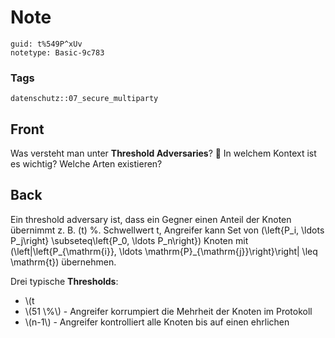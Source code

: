 # Note
```
guid: t%549P^xUv
notetype: Basic-9c783
```

### Tags
```
datenschutz::07_secure_multiparty
```

## Front
Was versteht man unter <b>Threshold Adversaries</b>? 🥷 In welchem Kontext ist es wichtig?  Welche Arten existieren?

## Back
Ein threshold adversary ist, dass ein Gegner einen Anteil der Knoten übernimmt z. B. \(t\) %.
Schwellwert t, Angreifer kann Set von
\(\left\{P_i, \ldots P_j\right\} \subseteq\left\{P_0, \ldots P_n\right\}\) Knoten mit
\(\left|\left\{P_{\mathrm{i}}, \ldots \mathrm{P}_{\mathrm{j}}\right\}\right| \leq \mathrm{t}\) übernehmen.

Drei typische <b>Thresholds</b>:
<ul><li>\(t<n / 2-\) Honest Majority, Mehrheit der Knoten ist ehrlich</li><li>\(51 \%\) - Angreifer korrumpiert die Mehrheit der Knoten im Protokoll</li><li>\(n-1\) - Angreifer kontrolliert alle Knoten bis auf einen ehrlichen</li></ul>
